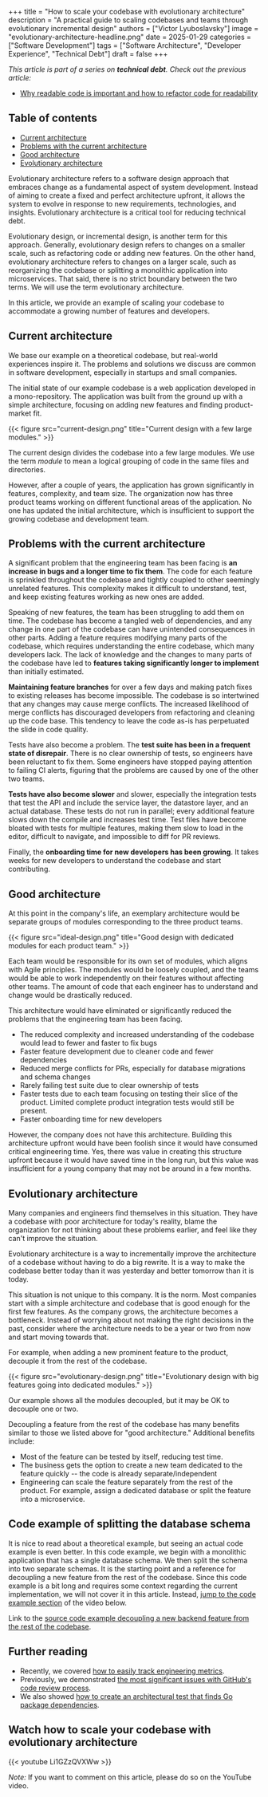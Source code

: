 +++
title = "How to scale your codebase with evolutionary architecture"
description = "A practical guide to scaling codebases and teams through evolutionary incremental design"
authors = ["Victor Lyuboslavsky"]
image = "evolutionary-architecture-headline.png"
date = 2025-01-29
categories = ["Software Development"]
tags = ["Software Architecture", "Developer Experience", "Technical Debt"]
draft = false
+++

_This article is part of a series on **technical debt**. Check out the previous article:_

- [Why readable code is important and how to refactor code for readability](../readable-code/)

## Table of contents

- [Current architecture](#current-architecture)
- [Problems with the current architecture](#problems-with-the-current-architecture)
- [Good architecture](#good-architecture)
- [Evolutionary architecture](#evolutionary-architecture)

Evolutionary architecture refers to a software design approach that embraces change as a fundamental aspect of system
development. Instead of aiming to create a fixed and perfect architecture upfront, it allows the system to evolve in
response to new requirements, technologies, and insights. Evolutionary architecture is a critical tool for reducing
technical debt.

Evolutionary design, or incremental design, is another term for this approach. Generally, evolutionary design refers to
changes on a smaller scale, such as refactoring code or adding new features. On the other hand, evolutionary
architecture refers to changes on a larger scale, such as reorganizing the codebase or splitting a monolithic
application into microservices. That said, there is no strict boundary between the two terms. We will use the term
evolutionary architecture.

In this article, we provide an example of scaling your codebase to accommodate a growing number of features and
developers.

## Current architecture

We base our example on a theoretical codebase, but real-world experiences inspire it. The problems and solutions we
discuss are common in software development, especially in startups and small companies.

The initial state of our example codebase is a web application developed in a mono-repository. The application was built
from the ground up with a simple architecture, focusing on adding new features and finding product-market fit.

{{< figure src="current-design.png" title="Current design with a few large modules." >}}

The current design divides the codebase into a few large modules. We use the term _module_ to mean a logical grouping of
code in the same files and directories.

However, after a couple of years, the application has grown significantly in features, complexity, and team size. The
organization now has three product teams working on different functional areas of the application. No one has updated
the initial architecture, which is insufficient to support the growing codebase and development team.

## Problems with the current architecture

A significant problem that the engineering team has been facing is **an increase in bugs and a longer time to fix
them**. The code for each feature is sprinkled throughout the codebase and tightly coupled to other seemingly unrelated
features. This complexity makes it difficult to understand, test, and keep existing features working as new ones are
added.

Speaking of new features, the team has been struggling to add them on time. The codebase has become a tangled web of
dependencies, and any change in one part of the codebase can have unintended consequences in other parts. Adding a
feature requires modifying many parts of the codebase, which requires understanding the entire codebase, which many
developers lack. The lack of knowledge and the changes to many parts of the codebase have led to **features taking
significantly longer to implement** than initially estimated.

**Maintaining feature branches** for over a few days and making patch fixes to existing releases has become impossible.
The codebase is so intertwined that any changes may cause merge conflicts. The increased likelihood of merge conflicts
has discouraged developers from refactoring and cleaning up the code base. This tendency to leave the code as-is has
perpetuated the slide in code quality.

Tests have also become a problem. The **test suite has been in a frequent state of disrepair**. There is no clear
ownership of tests, so engineers have been reluctant to fix them. Some engineers have stopped paying attention to
failing CI alerts, figuring that the problems are caused by one of the other two teams.

**Tests have also become slower** and slower, especially the integration tests that test the API and include the service
layer, the datastore layer, and an actual database. These tests do not run in parallel; every additional feature slows
down the compile and increases test time. Test files have become bloated with tests for multiple features, making them
slow to load in the editor, difficult to navigate, and impossible to diff for PR reviews.

Finally, the **onboarding time for new developers has been growing**. It takes weeks for new developers to understand
the codebase and start contributing.

## Good architecture

At this point in the company's life, an exemplary architecture would be separate groups of modules corresponding to the
three product teams.

{{< figure src="ideal-design.png" title="Good design with dedicated modules for each product team." >}}

Each team would be responsible for its own set of modules, which aligns with Agile principles. The modules would be
loosely coupled, and the teams would be able to work independently on their features without affecting other teams. The
amount of code that each engineer has to understand and change would be drastically reduced.

This architecture would have eliminated or significantly reduced the problems that the engineering team has been facing.

- The reduced complexity and increased understanding of the codebase would lead to fewer and faster to fix bugs
- Faster feature development due to cleaner code and fewer dependencies
- Reduced merge conflicts for PRs, especially for database migrations and schema changes
- Rarely failing test suite due to clear ownership of tests
- Faster tests due to each team focusing on testing their slice of the product. Limited complete product integration
  tests would still be present.
- Faster onboarding time for new developers

However, the company does not have this architecture. Building this architecture upfront would have been foolish since
it would have consumed critical engineering time. Yes, there was value in creating this structure upfront because it
would have saved time in the long run, but this value was insufficient for a young company that may not be around in a
few months.

## Evolutionary architecture

Many companies and engineers find themselves in this situation. They have a codebase with poor architecture for today's
reality, blame the organization for not thinking about these problems earlier, and feel like they can't improve the
situation.

Evolutionary architecture is a way to incrementally improve the architecture of a codebase without having to do a big
rewrite. It is a way to make the codebase better today than it was yesterday and better tomorrow than it is today.

This situation is not unique to this company. It is the norm. Most companies start with a simple architecture and
codebase that is good enough for the first few features. As the company grows, the architecture becomes a bottleneck.
Instead of worrying about not making the right decisions in the past, consider where the architecture needs to be a year
or two from now and start moving towards that.

For example, when adding a new prominent feature to the product, decouple it from the rest of the codebase.

{{< figure src="evolutionary-design.png" title="Evolutionary design with big features going into dedicated modules." >}}

Our example shows all the modules decoupled, but it may be OK to decouple one or two.

Decoupling a feature from the rest of the codebase has many benefits similar to those we listed above for "good
architecture." Additional benefits include:

- Most of the feature can be tested by itself, reducing test time.
- The business gets the option to create a new team dedicated to the feature quickly -- the code is already
  separate/independent
- Engineering can scale the feature separately from the rest of the product. For example, assign a dedicated database or
  split the feature into a microservice.

## Code example of splitting the database schema

It is nice to read about a theoretical example, but seeing an actual code example is even better. In this code example,
we begin with a monolithic application that has a single database schema. We then split the schema into two separate
schemas. It is the starting point and a reference for decoupling a new feature from the rest of the codebase. Since this
code example is a bit long and requires some context regarding the current implementation, we will not cover it in this
article. Instead, [jump to the code example section](https://www.youtube.com/watch?v=Li1GZzQVXWw&t=1070s) of the video
below.

Link to the
[source code example decoupling a new backend feature from the rest of the codebase](https://github.com/fleetdm/fleet/compare/main...victor/feature-set-up).

## Further reading

- Recently, we covered [how to easily track engineering metrics](../track-engineering-metrics/).
- Previously, we demonstrated
  [the most significant issues with GitHub's code review process](../github-code-review-issues/).
- We also showed [how to create an architectural test that finds Go package dependencies](../go-package-dependencies/).

## Watch how to scale your codebase with evolutionary architecture

{{< youtube Li1GZzQVXWw >}}

_Note:_ If you want to comment on this article, please do so on the YouTube video.
